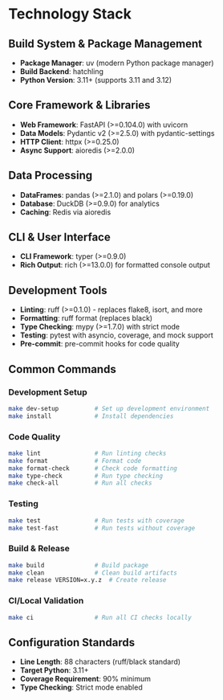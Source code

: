 # Technology Stack

## Build System & Package Management
- **Package Manager**: uv (modern Python package manager)
- **Build Backend**: hatchling
- **Python Version**: 3.11+ (supports 3.11 and 3.12)

## Core Framework & Libraries
- **Web Framework**: FastAPI (>=0.104.0) with uvicorn
- **Data Models**: Pydantic v2 (>=2.5.0) with pydantic-settings
- **HTTP Client**: httpx (>=0.25.0)
- **Async Support**: aioredis (>=2.0.0)

## Data Processing
- **DataFrames**: pandas (>=2.1.0) and polars (>=0.19.0)
- **Database**: DuckDB (>=0.9.0) for analytics
- **Caching**: Redis via aioredis

## CLI & User Interface
- **CLI Framework**: typer (>=0.9.0)
- **Rich Output**: rich (>=13.0.0) for formatted console output

## Development Tools
- **Linting**: ruff (>=0.1.0) - replaces flake8, isort, and more
- **Formatting**: ruff format (replaces black)
- **Type Checking**: mypy (>=1.7.0) with strict mode
- **Testing**: pytest with asyncio, coverage, and mock support
- **Pre-commit**: pre-commit hooks for code quality

## Common Commands

### Development Setup
```bash
make dev-setup          # Set up development environment
make install            # Install dependencies
```

### Code Quality
```bash
make lint               # Run linting checks
make format             # Format code
make format-check       # Check code formatting
make type-check         # Run type checking
make check-all          # Run all checks
```

### Testing
```bash
make test               # Run tests with coverage
make test-fast          # Run tests without coverage
```

### Build & Release
```bash
make build              # Build package
make clean              # Clean build artifacts
make release VERSION=x.y.z  # Create release
```

### CI/Local Validation
```bash
make ci                 # Run all CI checks locally
```

## Configuration Standards
- **Line Length**: 88 characters (ruff/black standard)
- **Target Python**: 3.11+
- **Coverage Requirement**: 90% minimum
- **Type Checking**: Strict mode enabled